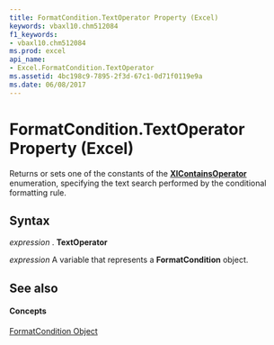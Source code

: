```yaml
---
title: FormatCondition.TextOperator Property (Excel)
keywords: vbaxl10.chm512084
f1_keywords:
- vbaxl10.chm512084
ms.prod: excel
api_name:
- Excel.FormatCondition.TextOperator
ms.assetid: 4bc198c9-7895-2f3d-67c1-0d71f0119e9a
ms.date: 06/08/2017
---
```



# FormatCondition.TextOperator Property (Excel)

Returns or sets one of the constants of the **[XlContainsOperator](xlcontainsoperator-enumeration-excel.md)** enumeration, specifying the text search performed by the conditional formatting rule.


## Syntax

 _expression_ . **TextOperator**

 _expression_ A variable that represents a **FormatCondition** object.


## See also


#### Concepts


[FormatCondition Object](formatcondition-object-excel.md)

